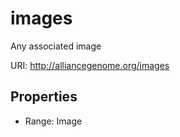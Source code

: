 # images

Any associated image

URI: http://alliancegenome.org/images



<!-- no inheritance hierarchy -->


## Properties

 * Range: Image


